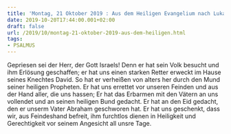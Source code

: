 ```yaml
---
title: 'Montag, 21 Oktober 2019 : Aus dem Heiligen Evangelium nach Lukas - Lk 1,68-69.70-71.72-73.74-75.'
date: 2019-10-20T17:44:00.001+02:00
draft: false
url: /2019/10/montag-21-oktober-2019-aus-dem-heiligen.html
tags: 
- PSALMUS
---
```


Gepriesen sei der Herr, der Gott Israels! Denn er hat sein Volk besucht und ihm Erlösung geschaffen; er hat uns einen starken Retter erweckt im Hause seines Knechtes David. So hat er verheißen von alters her durch den Mund seiner heiligen Propheten. Er hat uns errettet vor unseren Feinden und aus der Hand aller, die uns hassen; Er hat das Erbarmen mit den Vätern an uns vollendet und an seinen heiligen Bund gedacht. Er hat an den Eid gedacht, den er unserm Vater Abraham geschworen hat. Er hat uns geschenkt, dass wir, aus Feindeshand befreit, ihm furchtlos dienen in Heiligkeit und Gerechtigkeit vor seinem Angesicht all unsre Tage.